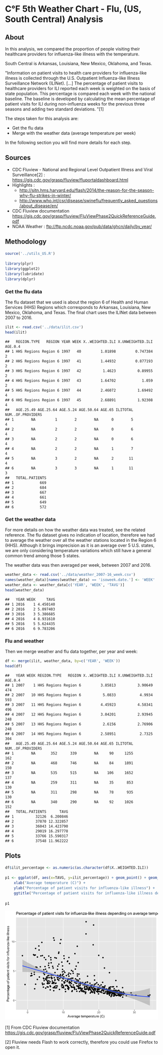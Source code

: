 C°F 5th Weather Chart - Flu, (US, South Central) Analysis
==========================================================

About
-----

In this analysis, we compared the proportion of people visiting their healthcare providers for influenza-like illness with the temperature.

South Central is Arkansas, Louisiana, New Mexico, Oklahoma, and Texas.

"Information on patient visits to health care providers for influenza-like illness is collected through the U.S. Outpatient Influenza-like Illness Surveillance Network (ILINet). \[...\] The percentage of patient visits to healthcare providers for ILI reported each week is weighted on the basis of state population. This percentage is compared each week with the national baseline. The baseline is developed by calculating the mean percentage of patient visits for ILI during non-influenza weeks for the previous three seasons and adding two standard deviations. "[1]

The steps taken for this analysis are:

-   Get the flu data
-   Merge with the weather data (average temperature per week)

In the following section you will find more details for each step.

Sources
-------

-   CDC Fluview - National and Regional Level Outpatient Illness and Viral Surveillance[2] : <https://gis.cdc.gov/grasp/fluview/fluportaldashboard.html>
-   Highlights :
    -   <http://sitn.hms.harvard.edu/flash/2014/the-reason-for-the-season-why-flu-strikes-in-winter/>
    -   <http://www.who.int/csr/disease/swineflu/frequently_asked_questions/about_disease/en/>
-   CDC Fluview documentation <https://gis.cdc.gov/grasp/fluview/FluViewPhase2QuickReferenceGuide.pdf>
-   NOAA Weather : <ftp://ftp.ncdc.noaa.gov/pub/data/ghcn/daily/by_year/>

Methodology
-----------

``` r
source('../utils_US.R')

library(plyr)
library(ggplot2)
library(lubridate)
library(dplyr)
```

### Get the flu data

The flu dataset that we used is about the region 6 of Health and Human Services (HHS) Regions which corresponds to Arkansas, Louisiana, New Mexico, Oklahoma, and Texas. The final chart uses the ILINet data between 2007 to 2016.

``` r
ilit <- read.csv('../data/ilit.csv')
head(ilit)
```

    ##   REGION.TYPE   REGION YEAR WEEK X..WEIGHTED.ILI X.UNWEIGHTED.ILI AGE.0.4
    ## 1 HHS Regions Region 6 1997   40         1.01898         0.747384       2
    ## 2 HHS Regions Region 6 1997   41         1.44932         0.877193       2
    ## 3 HHS Regions Region 6 1997   42          1.4623          0.89955       2
    ## 4 HHS Regions Region 6 1997   43         1.64702            1.059       2
    ## 5 HHS Regions Region 6 1997   44         2.46072          1.69492       4
    ## 6 HHS Regions Region 6 1997   45         2.68891          1.92308       4
    ##   AGE.25.49 AGE.25.64 AGE.5.24 AGE.50.64 AGE.65 ILITOTAL NUM..OF.PROVIDERS
    ## 1        NA         1        2        NA      0        5                 4
    ## 2        NA         2        2        NA      0        6                 4
    ## 3        NA         2        2        NA      0        6                 4
    ## 4        NA         2        2        NA      1        7                 4
    ## 5        NA         3        2        NA      2       11                 4
    ## 6        NA         3        3        NA      1       11                 3
    ##   TOTAL.PATIENTS
    ## 1            669
    ## 2            684
    ## 3            667
    ## 4            661
    ## 5            649
    ## 6            572

### Get the weather data

For more details on how the weather data was treated, see the related reference. The flu dataset gives no indication of location, therefore we had to average the weather over all the weather stations located in the Region 6 (HHS). Although it brings imprecision as it is an average over 5 U.S. states, we are only considering temperature variations which still have a general common trend among those 5 states.

The weather data was then averaged per week, between 2007 and 2016.

``` r
weather_data <- read.csv('../data/weather_2007-16_week.csv')
names(weather_data)[names(weather_data) == 'isoweek.date.'] <- 'WEEK'
weather_data <- weather_data[c('YEAR', 'WEEK', 'TAVG')]
head(weather_data)
```

    ##   YEAR WEEK     TAVG
    ## 1 2016    1 4.450140
    ## 2 2016    2 5.097403
    ## 3 2016    3 5.386685
    ## 4 2016    4 8.931610
    ## 5 2016    5 5.624435
    ## 6 2016    6 9.783206

### Flu and weather

Then we merge weather and flu data together, per year and week:

``` r
df <- merge(ilit, weather_data, by=c('YEAR', 'WEEK'))
head(df)
```

    ##   YEAR WEEK REGION.TYPE   REGION X..WEIGHTED.ILI X.UNWEIGHTED.ILI AGE.0.4
    ## 1 2007    1 HHS Regions Region 6         3.85813          3.90649     474
    ## 2 2007   10 HHS Regions Region 6          5.0833           4.9934     593
    ## 3 2007   11 HHS Regions Region 6         4.45923          4.58341     496
    ## 4 2007   12 HHS Regions Region 6         3.04201          2.93945     248
    ## 5 2007   13 HHS Regions Region 6          2.6156          2.76906     248
    ## 6 2007   14 HHS Regions Region 6         2.58951           2.7325     304
    ##   AGE.25.49 AGE.25.64 AGE.5.24 AGE.50.64 AGE.65 ILITOTAL NUM..OF.PROVIDERS
    ## 1        NA       352      339        NA     90     1255               162
    ## 2        NA       468      746        NA     84     1891               150
    ## 3        NA       535      515        NA    106     1652               137
    ## 4        NA       259      311        NA     35      853               130
    ## 5        NA       311      298        NA     78      935               130
    ## 6        NA       340      290        NA     92     1026               152
    ##   TOTAL.PATIENTS      TAVG
    ## 1          32126  6.200846
    ## 2          37870 12.322857
    ## 3          36043 14.423790
    ## 4          29019 16.297778
    ## 5          33766 15.590317
    ## 6          37548 11.962222

Plots
-----

``` r
df$ilit_percentage <- as.numeric(as.character(df$X..WEIGHTED.ILI))

p1 <- ggplot(df, aes(x=TAVG, y=ilit_percentage)) + geom_point() + geom_smooth() +
    xlab("Average temperature (C)") +
    ylab("Percentage of patient visits for influenza-like illness") + 
    ggtitle("Percentage of patient visits for influenza-like illness depending on average temperature")
    
p1
```

![](US_Flu_files/figure-markdown_github/plots-1.png)

[1] From CDC Fluview documentation <https://gis.cdc.gov/grasp/fluview/FluViewPhase2QuickReferenceGuide.pdf>

[2] Fluview needs Flash to work correctly, therefore you could use Firefox to open it.
